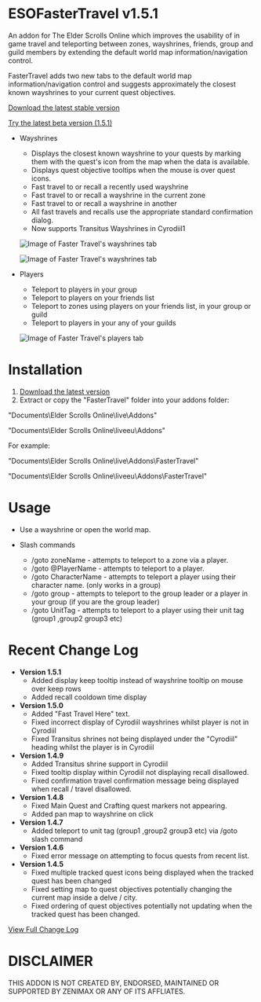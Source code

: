 # ESOFasterTravel v1.5.1
An addon for The Elder Scrolls Online which improves the usability of in game travel and teleporting between zones, wayshrines, friends, group and guild members by extending the default world map information/navigation control.

FasterTravel adds two new tabs to the default world map information/navigation control and suggests approximately the closest known wayshrines to your current quest objectives.

[Download the latest stable version](https://raw.githubusercontent.com/XanDDemoX/ESOFasterTravel/master/zips/Faster%20Travel%201.4.6.zip)

[Try the latest beta version (1.5.1)](https://raw.githubusercontent.com/XanDDemoX/ESOFasterTravel/master/zips/Faster%20Travel-latest-beta.zip)

* Wayshrines
  * Displays the closest known wayshrine to your quests by marking them with the quest's icon from the map when the data is available.
  * Displays quest objective tooltips when the mouse is over quest icons.
  * Fast travel to or recall a recently used wayshrine
  * Fast travel to or recall a wayshrine in the current zone
  * Fast travel to or recall a wayshrine in another
  * All fast travels and recalls use the appropriate standard confirmation dialog.
  * Now supports Transitus Wayshrines in Cyrodiil1
  
  ![Image of Faster Travel's wayshrines tab](https://raw.githubusercontent.com/XanDDemoX/ESOFasterTravel/master/images/image04-cropped.jpg "Wayshrines Tab")

  ![Image of Faster Travel's wayshrines tab](https://raw.githubusercontent.com/XanDDemoX/ESOFasterTravel/master/images/image07-cropped.jpg "Wayshrines Tab")

* Players
  * Teleport to players in your group
  * Teleport to players on your friends list
  * Teleport to zones using players on your friends list, in your group or guild
  * Teleport to players in your any of your guilds
  
  ![Image of Faster Travel's players tab](https://raw.githubusercontent.com/XanDDemoX/ESOFasterTravel/master/images/image02-cropped.jpg "Players Tab")
  
Installation
=============
1. [Download the latest version](https://raw.githubusercontent.com/XanDDemoX/ESOFasterTravel/master/zips/Faster%20Travel%201.4.6.zip)
2. Extract or copy the "FasterTravel" folder into your addons folder:

"Documents\Elder Scrolls Online\live\Addons"

"Documents\Elder Scrolls Online\liveeu\Addons"

For example:

"Documents\Elder Scrolls Online\live\Addons\FasterTravel"

"Documents\Elder Scrolls Online\liveeu\Addons\FasterTravel"


Usage
=============
* Use a wayshrine or open the world map.

* Slash commands
  * /goto zoneName - attempts to teleport to a zone via a player.
  * /goto @PlayerName - attempts to teleport to a player.
  * /goto CharacterName - attempts to teleport a player using their character name. (only works in a group)
  * /goto group - attempts to teleport to the group leader or a player in your group (if you are the group leader)
  * /goto UnitTag - attempts to teleport to a player using their unit tag (group1 ,group2 group3 etc)

Recent Change Log
=============
* **Version 1.5.1**
  * Added display keep tooltip instead of wayshrine tooltip on mouse over keep rows 
  * Added recall cooldown time display 
* **Version 1.5.0**
  * Added "Fast Travel Here" text. 
  * Fixed incorrect display of Cyrodiil wayshrines whilst player is not in Cyrodiil
  * Fixed Transitus shrines not being displayed under the "Cyrodiil" heading whilst the player is in Cyrodiil
* **Version 1.4.9**
  * Added Transitus shrine support in Cyrodiil 
  * Fixed tooltip display within Cyrodiil not displaying recall disallowed. 
  * Fixed confirmation travel confirmation message being displayed when recall / travel disallowed.
* **Version 1.4.8**
  * Fixed Main Quest and Crafting quest markers not appearing.
  * Added pan map to wayshrine on click
* **Version 1.4.7**
  * Added teleport to unit tag (group1 ,group2 group3 etc) via /goto slash command 
* **Version 1.4.6**
  * Fixed error message on attempting to focus quests from recent list.
* **Version 1.4.5**
  * Fixed multiple tracked quest icons being displayed when the tracked quest has been changed
  * Fixed setting map to quest objectives potentially changing the current map inside a delve / city.
  * Fixed ordering of quest objectives potentially not updating when the tracked quest has been changed.

[View Full Change Log](https://github.com/XanDDemoX/ESOFasterTravel/blob/master/VERSIONS.md)

DISCLAIMER
=============
THIS ADDON IS NOT CREATED BY, ENDORSED, MAINTAINED OR SUPPORTED BY ZENIMAX OR ANY OF ITS AFFLIATES.
